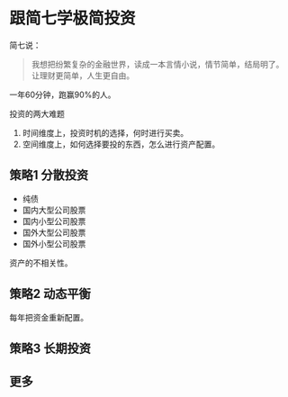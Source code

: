 # 跟简七学极简投资
简七说：
> 我想把纷繁复杂的金融世界，读成一本言情小说，情节简单，结局明了。 让理财更简单，人生更自由。

一年60分钟，跑赢90%的人。

投资的两大难题

1. 时间维度上，投资时机的选择，何时进行买卖。
1. 空间维度上，如何选择要投的东西，怎么进行资产配置。

## 策略1 分散投资
* 纯债
* 国内大型公司股票
* 国内小型公司股票
* 国外大型公司股票
* 国外小型公司股票

资产的不相关性。

## 策略2 动态平衡
每年把资金重新配置。

## 策略3 长期投资

## 更多